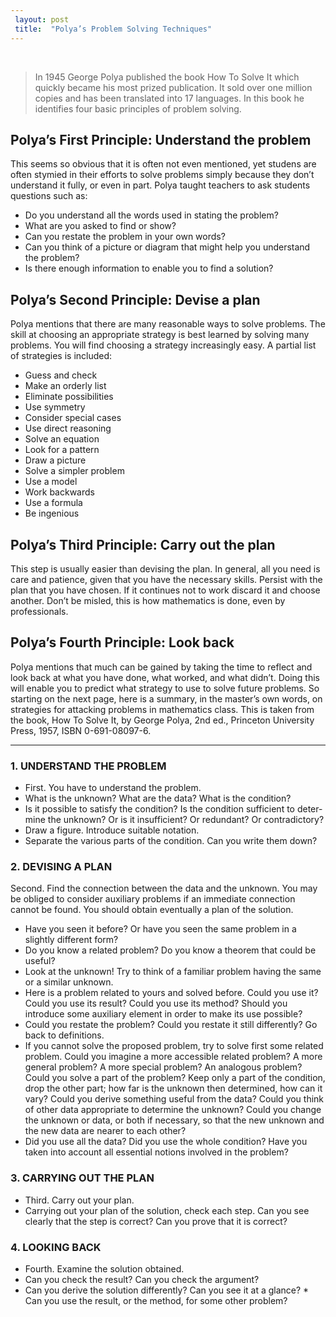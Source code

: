 ```yaml
---
 layout: post
 title:  "Polya’s Problem Solving Techniques"
---
```


<br>

> In 1945 George Polya published the book How To Solve It which quickly became his most prized publication. It sold over one million copies and has been translated into 17 languages. In this book he identifies four basic principles of problem solving.

## Polya’s First Principle: Understand the problem  

This seems so obvious that it is often not even mentioned, yet studens are often stymied in their efforts to solve problems simply because they don’t understand it fully, or even in part. Polya taught teachers to ask students questions such as:

* Do you understand all the words used in stating the problem?
* What are you asked to find or show?
* Can you restate the problem in your own words?
* Can you think of a picture or diagram that might help you understand the problem?
* Is there enough information to enable you to find a solution?

## Polya’s Second Principle: Devise a plan

Polya mentions that there are many reasonable ways to solve problems. The skill at choosing an appropriate strategy is best learned by solving many problems. You will find choosing a strategy increasingly easy. A partial list of strategies is included:

* Guess and check
* Make an orderly list
* Eliminate possibilities
* Use symmetry
* Consider special cases
* Use direct reasoning
* Solve an equation
* Look for a pattern
* Draw a picture
* Solve a simpler problem
* Use a model
* Work backwards
* Use a formula
* Be ingenious

## Polya’s Third Principle: Carry out the plan

This step is usually easier than devising the plan. In general, all you need is care and patience, given that you have the necessary skills. Persist with the plan that you have chosen. If it continues not to work discard it and choose another. Don’t be misled, this is how mathematics is done, even by professionals.

## Polya’s Fourth Principle: Look back

Polya mentions that much can be gained by taking the time to reflect and look back at what you have done, what worked, and what didn’t. Doing this will enable you to predict what strategy to use to solve future problems.
So starting on the next page, here is a summary, in the master’s own words, on strategies for attacking problems in mathematics class. This is taken from the book, How To Solve It, by George Polya, 2nd ed., Princeton University Press, 1957, ISBN 0-691-08097-6.

---

### 1. UNDERSTAND THE PROBLEM

* First. You have to understand the problem.
* What is the unknown? What are the data? What is the condition?
* Is it possible to satisfy the condition? Is the condition sufficient to deter- mine the unknown? Or is it insufficient? Or redundant? Or contradictory?
* Draw a figure. Introduce suitable notation.
* Separate the various parts of the condition. Can you write them down?

### 2. DEVISING A PLAN

Second. Find the connection between the data and the unknown. You may be obliged to consider auxiliary problems if an immediate connection cannot be found. You should obtain eventually a plan of the solution.

* Have you seen it before? Or have you seen the same problem in a slightly different form?
* Do you know a related problem? Do you know a theorem that could be useful?
* Look at the unknown! Try to think of a familiar problem having the same or a similar unknown.
* Here is a problem related to yours and solved before. Could you use it? Could you use its result? Could you use its method? Should you introduce some auxiliary element in order to make its use possible?
* Could you restate the problem? Could you restate it still differently? Go back to definitions.
* If you cannot solve the proposed problem, try to solve first some related problem. Could you imagine a more accessible related problem? A more general problem? A more special problem? An analogous problem? Could you solve a part of the problem? Keep only a part of the condition, drop the other part; how far is the unknown then determined, how can it vary? Could you derive something useful from the data? Could you think of other data appropriate to determine the unknown? Could you change the unknown or data, or both if necessary, so that the new unknown and the new data are nearer to each other?
* Did you use all the data? Did you use the whole condition? Have you taken into account all essential notions involved in the problem?

### 3. CARRYING OUT THE PLAN

* Third. Carry out your plan.
* Carrying out your plan of the solution, check each step. Can you see clearly that the step is correct? Can you prove that it is correct?

### 4. LOOKING BACK

* Fourth. Examine the solution obtained.
* Can you check the result? Can you check the argument?
* Can you derive the solution differently? Can you see it at a glance? * Can you use the result, or the method, for some other problem?
